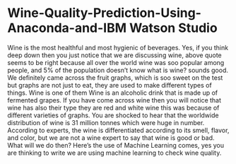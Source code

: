 # Wine-Quality-Prediction-Using-Anaconda-and-IBM Watson Studio
Wine is the most healthful and most hygienic of beverages. Yes, if you think deep down then you just notice that we are discussing wine, above quote seems to be right because all over the world wine was soo popular among people, and 5% of the population doesn’t know what is wine? sounds good. We definitely came across the fruit graphs, which is soo sweet on the test but graphs are not just to eat, they are used to make different types of things. Wine is one of them Wine is an alcoholic drink that is made up of fermented grapes. If you have come across wine then you will notice that wine has also their type they are red and white wine this was because of different varieties of graphs.  You are shocked to hear that the worldwide distribution of wine is 31 million tonnes which were huge in number. According to experts, the wine is differentiated according to its smell, flavor, and color, but we are not a wine expert to say that wine is good or bad. What will we do then? Here’s the use of Machine Learning comes, yes you are thinking to write we are using machine learning to check wine quality.

